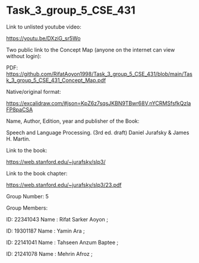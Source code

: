 # Task_3_group_5_CSE_431

Link to unlisted youtube video:

https://youtu.be/DXziG_sr5Wo

Two public link to the Concept Map (anyone on the internet can view without login):

PDF: https://github.com/RifatAoyon1998/Task_3_group_5_CSE_431/blob/main/Task_3_group_5_CSE_431_Concept_Map.pdf 

Native/original format: 

https://excalidraw.com/#json=KpZ6z7sqsJKBN9TBwr68V,nYCRMSfsfkQzlaFP8paCSA

Name, Author, Edition, year and publisher of the Book:

Speech and Language Processing. (3rd ed. draft)
Daniel Jurafsky & James H. Martin. 

Link to the book:

https://web.stanford.edu/~jurafsky/slp3/

Link to the book chapter:

https://web.stanford.edu/~jurafsky/slp3/23.pdf

Group Number:
5

Group Members:

ID: 22341043 Name : Rifat Sarker Aoyon ; 

ID: 19301187 Name : Yamin Ara ;

ID: 22141041 Name : Tahseen Anzum Baptee ; 

ID: 21241078 Name : Mehrin Afroz ; 
